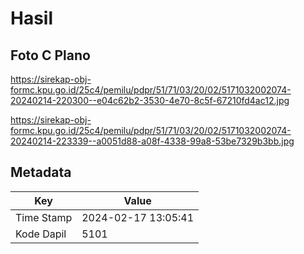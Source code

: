 # Hasil

## Foto C Plano

https://sirekap-obj-formc.kpu.go.id/25c4/pemilu/pdpr/51/71/03/20/02/5171032002074-20240214-220300--e04c62b2-3530-4e70-8c5f-67210fd4ac12.jpg

https://sirekap-obj-formc.kpu.go.id/25c4/pemilu/pdpr/51/71/03/20/02/5171032002074-20240214-223339--a0051d88-a08f-4338-99a8-53be7329b3bb.jpg


## Metadata

| Key        | Value               |
| ---------- | ------------------- |
| Time Stamp | 2024-02-17 13:05:41 |
| Kode Dapil | 5101                |



